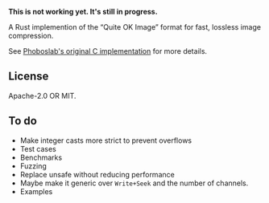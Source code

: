 **This is not working yet. It's still in progress.**

A Rust implemention of the “Quite OK Image” format for fast, lossless image
compression.

See [Phoboslab's original C implementation](https://github.com/phoboslab/qoi) for more details.

## License

Apache-2.0 OR MIT.

## To do

- Make integer casts more strict to prevent overflows
- Test cases
- Benchmarks
- Fuzzing
- Replace unsafe without reducing performance
- Maybe make it generic over `Write+Seek` and the number of channels.
- Examples
